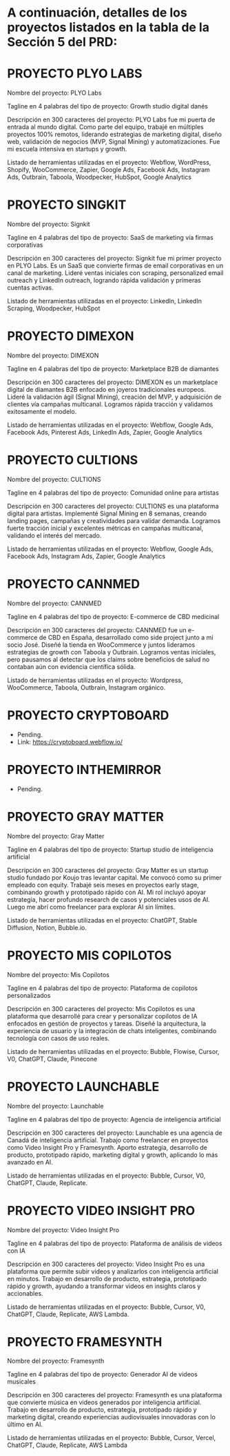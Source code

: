 #  A continuación, detalles de los proyectos listados en la tabla de la Sección 5 del PRD:

# PROYECTO PLYO LABS

Nombre del proyecto: PLYO Labs

Tagline en 4 palabras del tipo de proyecto: Growth studio digital danés

Descripción en 300 caracteres del proyecto: PLYO Labs fue mi puerta de entrada al mundo digital. Como parte del equipo, trabajé en múltiples proyectos 100% remotos, liderando estrategias de marketing digital, diseño web, validación de negocios (MVP, Signal Mining) y automatizaciones. Fue mi escuela intensiva en startups y growth.

Listado de herramientas utilizadas en el proyecto: Webflow, WordPress, Shopify, WooCommerce, Zapier, Google Ads, Facebook Ads, Instagram Ads, Outbrain, Taboola, Woodpecker, HubSpot, Google Analytics

# PROYECTO SINGKIT

Nombre del proyecto: Signkit

Tagline en 4 palabras del tipo de proyecto: SaaS de marketing vía firmas corporativas

Descripción en 300 caracteres del proyecto: Signkit fue mi primer proyecto en PLYO Labs. Es un SaaS que convierte firmas de email corporativas en un canal de marketing. Lideré ventas iniciales con scraping, personalized email outreach y LinkedIn outreach, logrando rápida validación y primeras cuentas activas.

Listado de herramientas utilizadas en el proyecto: LinkedIn, LinkedIn Scraping, Woodpecker, HubSpot


# PROYECTO DIMEXON

Nombre del proyecto: DIMEXON

Tagline en 4 palabras del tipo de proyecto: Marketplace B2B de diamantes

Descripción en 300 caracteres del proyecto: DIMEXON es un marketplace digital de diamantes B2B enfocado en joyeros tradicionales europeos. Lideré la validación ágil (Signal Mining), creación del MVP, y adquisición de clientes vía campañas multicanal. Logramos rápida tracción y validamos exitosamente el modelo.

Listado de herramientas utilizadas en el proyecto: Webflow, Google Ads, Facebook Ads, Pinterest Ads, LinkedIn Ads, Zapier, Google Analytics

# PROYECTO CULTIONS

Nombre del proyecto: CULTIONS

Tagline en 4 palabras del tipo de proyecto: Comunidad online para artistas

Descripción en 300 caracteres del proyecto: CULTIONS es una plataforma digital para artistas. Implementé Signal Mining en 8 semanas, creando landing pages, campañas y creatividades para validar demanda. Logramos fuerte tracción inicial y excelentes métricas en campañas multicanal, validando el interés del mercado.

Listado de herramientas utilizadas en el proyecto: Webflow, Google Ads, Facebook Ads, Instagram Ads, Zapier, Google Analytics

# PROYECTO CANNMED

Nombre del proyecto: CANNMED

Tagline en 4 palabras del tipo de proyecto: E-commerce de CBD medicinal

Descripción en 300 caracteres del proyecto: CANNMED fue un e-commerce de CBD en España, desarrollado como side project junto a mi socio José. Diseñé la tienda en WooCommerce y juntos lideramos estrategias de growth con Taboola y Outbrain. Logramos ventas iniciales, pero pausamos al detectar que los claims sobre beneficios de salud no contaban aún con evidencia científica sólida.

Listado de herramientas utilizadas en el proyecto: Wordpress, WooCommerce, Taboola, Outbrain, Instagram orgánico.

# PROYECTO CRYPTOBOARD
- Pending.
- Link: https://cryptoboard.webflow.io/

# PROYECTO INTHEMIRROR
- Pending.

# PROYECTO GRAY MATTER

Nombre del proyecto: Gray Matter

Tagline en 4 palabras del tipo de proyecto: Startup studio de inteligencia artificial

Descripción en 300 caracteres del proyecto: Gray Matter es un startup studio fundado por Koujo tras levantar capital. Me convocó como su primer empleado con equity. Trabajé seis meses en proyectos early stage, combinando growth y prototipado rápido con AI. Mi rol incluyó apoyar estrategia, hacer profundo research de casos y potenciales usos de AI. Luego me abrí como freelancer para explorar AI sin límites.

Listado de herramientas utilizadas en el proyecto: ChatGPT, Stable Diffusion, Notion, Bubble.io.

# PROYECTO MIS COPILOTOS

Nombre del proyecto: Mis Copilotos

Tagline en 4 palabras del tipo de proyecto: Plataforma de copilotos personalizados

Descripción en 300 caracteres del proyecto: Mis Copilotos es una plataforma que desarrollé para crear y personalizar copilotos de IA enfocados en gestión de proyectos y tareas. Diseñé la arquitectura, la experiencia de usuario y la integración de chats inteligentes, combinando tecnología con casos de uso reales.

Listado de herramientas utilizadas en el proyecto: Bubble, Flowise, Cursor, V0, ChatGPT, Claude, Pinecone

# PROYECTO LAUNCHABLE

Nombre del proyecto: Launchable

Tagline en 4 palabras del tipo de proyecto: Agencia de inteligencia artificial

Descripción en 300 caracteres del proyecto: Launchable es una agencia de Canadá de inteligencia artificial. Trabajo como freelancer en proyectos como Video Insight Pro y Framesynth. Aporto estrategia, desarrollo de producto, prototipado rápido, marketing digital y growth, aplicando lo más avanzado en AI.

Listado de herramientas utilizadas en el proyecto: Bubble, Cursor, V0, ChatGPT, Claude, Replicate.

# PROYECTO VIDEO INSIGHT PRO

Nombre del proyecto: Video Insight Pro

Tagline en 4 palabras del tipo de proyecto: Plataforma de análisis de videos con IA

Descripción en 300 caracteres del proyecto: Video Insight Pro es una plataforma que permite subir videos y analizarlos con inteligencia artificial en minutos. Trabajo en desarrollo de producto, estrategia, prototipado rápido y growth, ayudando a transformar videos en insights claros y accionables.

Listado de herramientas utilizadas en el proyecto: Bubble, Cursor, V0, ChatGPT, Claude, Replicate, AWS Lambda.

# PROYECTO FRAMESYNTH

Nombre del proyecto: Framesynth

Tagline en 4 palabras del tipo de proyecto: Generador AI de videos musicales

Descripción en 300 caracteres del proyecto: Framesynth es una plataforma que convierte música en videos generados por inteligencia artificial. Trabajo en desarrollo de producto, estrategia, prototipado rápido y marketing digital, creando experiencias audiovisuales innovadoras con lo último en AI.

Listado de herramientas utilizadas en el proyecto: Bubble, Cursor, Vercel, ChatGPT, Claude, Replicate, AWS Lambda